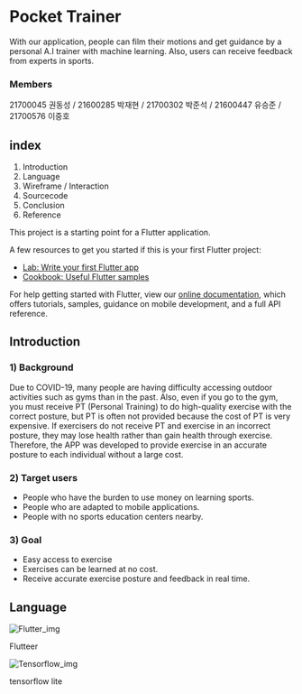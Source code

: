 # Pocket Trainer

With our application, people can film their motions and get guidance by a personal A.I trainer with machine learning. Also, users can receive feedback from experts in sports.

### Members

21700045 권동성 / 21600285 박재현 / 21700302 박준석 / 21600447 유승준 / 21700576 이중호

## index

1. Introduction
2. Language
3. Wireframe / Interaction
4. Sourcecode
5. Conclusion
6. Reference


This project is a starting point for a Flutter application.

A few resources to get you started if this is your first Flutter project:

- [Lab: Write your first Flutter app](https://flutter.dev/docs/get-started/codelab)
- [Cookbook: Useful Flutter samples](https://flutter.dev/docs/cookbook)

For help getting started with Flutter, view our
[online documentation](https://flutter.dev/docs), which offers tutorials,
samples, guidance on mobile development, and a full API reference.

## Introduction

### 1) Background

 Due to COVID-19, many people are having difficulty accessing outdoor activities such as gyms than in the past. Also, even if you go to the gym, you must receive PT (Personal Training) to do high-quality exercise with the correct posture, but PT is often not provided because the cost of PT is very expensive.
 If exercisers do not receive PT and exercise in an incorrect posture, they may lose health rather than gain health through exercise. Therefore, the APP was developed to provide exercise in an accurate posture to each individual without a large cost.

### 2) Target users

- People who have the burden to use money on learning sports.
- People who are adapted to mobile applications.
- People with no sports education centers nearby.

### 3) Goal

- Easy access to exercise
- Exercises can be learned at no cost.
- Receive accurate exercise posture and feedback in real time.


## Language

![Flutter_img](https://user-images.githubusercontent.com/61749998/167973988-bbd1a274-913a-426d-a105-203aae9b8d3b.png)

Flutteer



![Tensorflow_img](https://user-images.githubusercontent.com/61749998/167974160-d61ea3d3-23db-4188-b726-c151543f109c.png)

tensorflow lite

